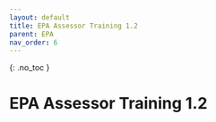 ```yaml
---
layout: default
title: EPA Assessor Training 1.2
parent: EPA
nav_order: 6
---
```


{: .no_toc }

# EPA Assessor Training 1.2